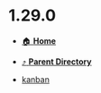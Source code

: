 # 1.29.0
- [:house: **Home**](/README)
- [:arrow_heading_up: **Parent Directory**](/notes/releases/_index.md)

- [kanban](kanban.md)
